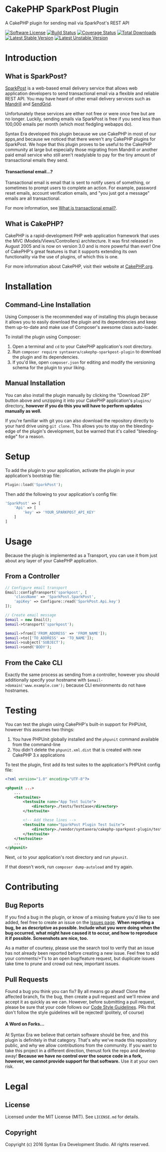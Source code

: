 # CakePHP SparkPost Plugin
A CakePHP plugin for sending mail via SparkPost's REST API

[![Software License](https://img.shields.io/badge/license-MIT-brightgreen.svg)](LICENSE.md)
[![Build Status](https://api.travis-ci.org/syntaxera/cakephp-sparkpost-plugin.png)](https://travis-ci.org/syntaxera/cakephp-sparkpost-plugin)
[![Coverage Status](https://coveralls.io/repos/github/syntaxera/cakephp-sparkpost-plugin/badge.svg?branch=master)](https://coveralls.io/github/syntaxera/cakephp-sparkpost-plugin)
[![Total Downloads](https://img.shields.io/packagist/dt/syntaxera/cakephp-sparkpost-plugin.svg)](https://packagist.org/packages/syntaxera/cakephp-sparkpost-plugin)
[![Latest Stable Version](https://img.shields.io/packagist/v/syntaxera/cakephp-sparkpost-plugin.svg?label=stable)](https://packagist.org/packages/syntaxera/cakephp-sparkpost-plugin)
[![Latest Unstable Version](https://img.shields.io/packagist/vpre/syntaxera/cakephp-sparkpost-plugin.svg?label=unstable)](https://packagist.org/packages/syntaxera/cakephp-sparkpost-plugin)

# Introduction
## What is SparkPost?
[SparkPost](https://www.sparkpost.com) is a web-based email delivery service that allows web application developers to
send transactional email via a flexible and reliable REST API. You may have heard of other email delivery services such
as [Mandrill](https://mandrillapp.com) and [SendGrid](https://sendgrid.com).

Unfortunately these services are either not free or were once free but are no longer. Luckily, sending emails via
SparkPost is free if you send less than 100,000 emails per month (which most fledgling webapps do).

Syntax Era developed this plugin because we use CakePHP in most of our apps,and because we noticed that there weren't
any CakePHP plugins for SparkPost. We hope that this plugin proves to be useful to the CakePHP community at large but
especially those migrating from Mandrill or another paid email service who still aren't ready/able to pay for the tiny
amount of transactional emails they send.

#### Transactional email...?
Transactional email is email that is sent to notify users of something, or sometimes to prompt users to complete an
action. For example, password reset emails, account verification emails, and "you just got a message" emails are
all transactional.

For more information, see [What is transactional email?](https://blog.mailchimp.com/what-is-transactional-email).

## What is CakePHP?
CakePHP is a rapid-development PHP web application framework that uses the MVC (Models/Views/Controllers) architecture.
It was first released in August 2005 and is now on version 3.0 and is more powerful than ever! One of CakePHP's great
features is that it supports extending its own functionality via the use of plugins, of which this is one.

For more information about CakePHP, visit their website at [CakePHP.org](http://cakephp.org).

# Installation
## Command-Line Installation
Using Composer is the recommended way of installing this plugin because it allows you to easily download the plugin and
its dependencies and keep them up-to-date and make use of Composer's awesome class auto-loader.

To install the plugin using Composer:

1. Open a terminal and `cd` to your CakePHP application's root directory.
2. Run `composer require syntaxera/cakephp-sparkpost-plugin` to download the plugin and its dependencies.
3. If you'd like, open `composer.json` for editing and modify the versioning schema for the plugin to your liking.

## Manual Installation
You can also install the plugin manually by clicking the "Download ZIP" button above and unzipping it into your CakePHP
application's `plugins/` directory, **however if you do this you will have to perform updates manually as well.**

If you're familiar with git you can also download the repository directly to your hard drive using `git clone`. This
allows you to stay on the bleeding-edge of the plugin's development, but be warned that it's called "bleeding-edge" for
a reason.

# Setup
To add the plugin to your application, activate the plugin in your application's bootstrap file:

```php
Plugin::load('SparkPost');
```

Then add the following to your application's config file:

```php
'SparkPost' => [
    'Api' => [
        'key' => 'YOUR_SPARKPOST_API_KEY'
    ]
]
```

# Usage
Because the plugin is implemented as a Transport, you can use it from just about any layer of your CakePHP application.

## From a Controller

```php
// Configure email transport
Email::configTransport('sparkpost', [
    'className' => 'SparkPost.SparkPost',
    'apiKey' => Configure::read('SparkPost.Api.key')
]);

// Create email message
$email = new Email();
$email->transport('sparkpost');

$email->from(['FROM_ADDRESS' => 'FROM_NAME']);
$email->to(['TO_ADDRESS' => 'TO_NAME']);
$email->subject('SUBJECT');
$email->send('BODY');
```

## From the Cake CLI
Exactly the same process as sending from a controller, however you should additionally specify your hostname with
`$email->domain('www.example.com');` because CLI environments do not have hostnames.

# Testing
You can test the plugin using CakePHP's built-in support for PHPUnit, however this assumes two things:

 1. You have PHPUnit globally installed and the `phpunit` command available from the command-line
 2. You didn't delete the `phpunit.xml.dist` that is created with new CakePHP 3.x applications

To test the plugin, first add its test suites to the application's PHPUnit config file:

```xml
<?xml version="1.0" encoding="UTF-8"?>

<phpunit ...>
    ...
    <testsuites>
        <testsuite name="App Test Suite">
            <directory>./tests/TestCase</directory>
        </testsuite>

        <!-- Add these lines -->
        <testsuite name="SparkPost Plugin Test Suite">
            <directory>./vendor/syntaxera/cakephp-sparkpost-plugin/tests/TestCase</directory>
        </testsuite>
    </testsuites>
    ...
</phpunit>
```

Next, `cd` to your application's root directory and run `phpunit`.

If that doesn't work, run `composer dump-autoload` and try again.

# Contributing
## Bug Reports
If you find a bug in the plugin, or know of a missing feature you'd like to see added, feel free to create an issue on
the [Issues page](https://github.com/syntaxera/cakephp-sparkpost-plugin/issues). **When reporting a bug, be as
descriptive as possible. Include what you were doing when the bug occurred, what might have caused it to occur, and how
to reproduce it if possible. Screenshots are nice, too.**

As a matter of courtesy, please use the search tool to verify that an issue has not already been reported before
creating a new issue. Feel free to add your comments/+1's to an open bug/feature request, but duplicate issues take time
to prune and crowd out new, important issues.

## Pull Requests
Found a bug you think you can fix? By all means go ahead! Clone the affected branch, fix the bug, then create a pull
request and we'll review and accept it as quickly as we can. However, before submitting a pull request, please be sure
that your code follows our [Code Style Guidelines](http://syntaxera.io/pages/codestyle). PRs that don't follow the
style guidelines will be rejected! (politely, of course)

#### A Word on Forks...
At Syntax Era we believe that certain software should be free, and this plugin is definitely in that category. That's
why we've made this repository public, and why we allow contributions from the community. If you want to take this
project in a different direction, thenust fork the repo and develop away! **Because we have no control over the source
code in a fork, however, we cannot provide support for that software.** Use it at your own risk.

# Legal
## License
Licensed under the MIT License (MIT). See `LICENSE.md` for details.

## Copyright
Copyright (c) 2016 Syntax Era Development Studio. All rights reserved.
